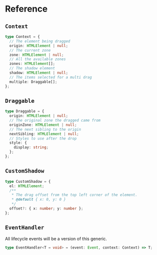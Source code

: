 # Reference

## `Context`

```ts
type Context = {
  // The element being dragged
  origin: HTMLElement | null;
  // The current zone
  zone: HTMLElement | null;
  // All the available zones
  zones: HTMLElement[];
  // The shadow element
  shadow: HTMLElement | null;
  // The items selected for a multi drag
  multiple: Draggable[];
};
```

## `Draggable`

```ts
type Draggable = {
  origin: HTMLElement | null;
  // The original zone the dragged came from
  originZone: HTMLElement | null;
  // The next sibling to the origin
  nextSibling: HTMLElement | null;
  // Styles to use after the drop
  style: {
    display: string;
  };
};
```

## `CustomShadow`

```ts
type CustomShadow = {
  el: HTMLElement;
  /**
   * The drag offset from the top left corner of the element.
   * @default { x: 0, y: 0 }
   */
  offset?: { x: number; y: number };
};
```

## `EventHandler`

All lifecycle events will be a version of this generic.

```ts
type EventHandler<T = void> = (event: Event, context: Context) => T;
```
